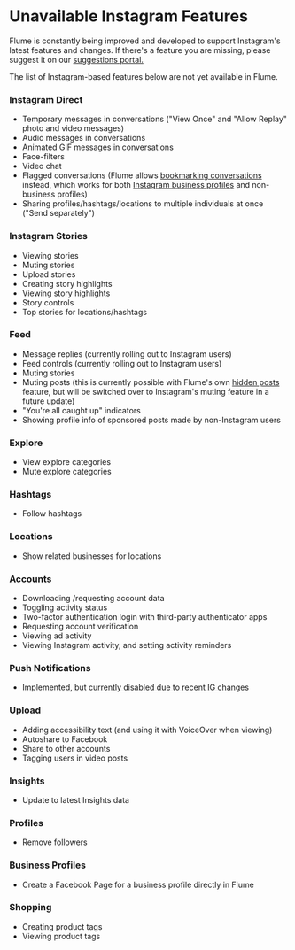 # Unavailable Instagram Features

Flume is constantly being improved and developed to support Instagram's latest features and changes. If there's a feature you are missing, please suggest it on our [suggestions portal.](https://flumeapp.com/suggestions/) 

The list of Instagram-based features below are not yet available in Flume.

### Instagram Direct

* Temporary messages in conversations \("View Once" and "Allow Replay" photo and video messages\)
* Audio messages in conversations
* Animated GIF messages in conversations
* Face-filters
* Video chat
* Flagged conversations \(Flume allows [bookmarking conversations](../views/conversations/) instead, which works for both [Instagram business profiles](../views/profile/businessprofiles/) and non-business profiles\)
* Sharing profiles/hashtags/locations to multiple individuals at once \("Send separately"\)

### Instagram Stories

* Viewing stories
* Muting stories
* Upload stories
* Creating story highlights
* Viewing story highlights
* Story controls
* Top stories for locations/hashtags

### Feed

* Message replies \(currently rolling out to Instagram users\)
* Feed controls \(currently rolling out to Instagram users\)
* Muting stories
* Muting posts \(this is currently possible with Flume's own [hidden posts](../preferences/feed/hiddenusers.md) feature, but will be switched over to Instagram's muting feature in a future update\)
* "You're all caught up" indicators
* Showing profile info of sponsored posts made by non-Instagram users

### Explore

* View explore categories
* Mute explore categories

### Hashtags

* Follow hashtags

### Locations

* Show related businesses for locations

### Accounts

* Downloading /requesting account data
* Toggling activity status
* Two-factor authentication login with third-party authenticator apps
* Requesting account verification
* Viewing ad activity
* Viewing Instagram activity, and setting activity reminders

### Push Notifications

* Implemented, but [currently disabled due to recent IG changes](https://support.flumeapp.com/article/83-push-notifications-cannot-be-enabled)

### Upload

* Adding accessibility text \(and using it with VoiceOver when viewing\)
* Autoshare to Facebook
* Share to other accounts
* Tagging users in video posts

### Insights

* Update to latest Insights data

### Profiles

* Remove followers

### Business Profiles

* Create a Facebook Page for a business profile directly in Flume

### Shopping

* Creating product tags
* Viewing product tags

